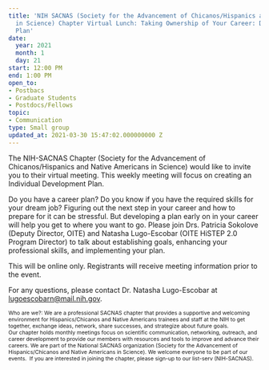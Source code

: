 ```yaml
---
title: 'NIH SACNAS (Society for the Advancement of Chicanos/Hispanics and Native Americans
  in Science) Chapter Virtual Lunch: Taking Ownership of Your Career: Developing a
  Plan'
date:
  year: 2021
  month: 1
  day: 21
start: 12:00 PM
end: 1:00 PM
open_to:
- Postbacs
- Graduate Students
- Postdocs/Fellows
topic:
- Communication
type: Small group
updated_at: 2021-03-30 15:47:02.000000000 Z
---
```

The NIH-SACNAS Chapter (Society for the Advancement of
Chicanos/Hispanics and Native Americans in Science) would like to invite
you to their virtual meeting. This weekly meeting will focus on creating
an Individual Development Plan.

Do you have a career plan? Do you know if you have the required skills
for your dream job? Figuring out the next step in your career and how to
prepare for it can be stressful. But developing a plan early on in your
career will help you get to where you want to go. Please join Drs.
Patricia Sokolove (Deputy Director, OITE) and Natasha Lugo-Escobar (OITE
HiSTEP 2.0 Program Director) to talk about establishing goals, enhancing
your professional skills, and implementing your plan.

This will be online only. Registrants will receive meeting information
prior to the event.

For any questions, please contact Dr. Natasha Lugo-Escobar at
lugoescobarn@mail.nih.gov.  

<span style="font-size: 8pt;">Who are we?: We are a professional SACNAS
chapter that provides a supportive and welcoming environment for
Hispanics/Chicanos and Native Americans trainees and staff at the NIH to
get together, exchange ideas, network, share successes, and strategize
about future goals. Our chapter holds monthly meetings focus on
scientific communication, networking, outreach, and career development
to provide our members with resources and tools to improve and
advance their careers. We are part of the National SACNAS organization
(Society for the Advancement of Hispanics/Chicanos and Native Americans
in Science). We welcome everyone to be part of our events.  If you are
interested in joining the chapter, please sign-up to our list-serv
(NIH-SACNAS). </span>

 

 

 
